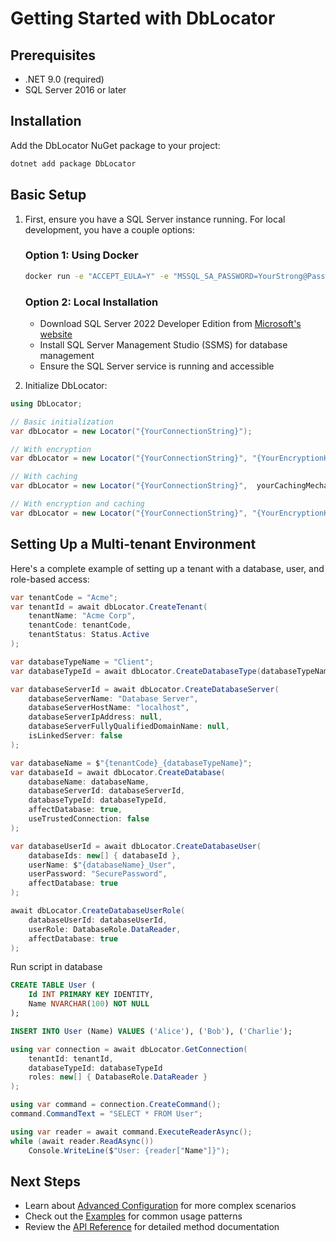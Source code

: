# Getting Started with DbLocator

## Prerequisites

- .NET 9.0 (required)
- SQL Server 2016 or later

## Installation

Add the DbLocator NuGet package to your project:

```bash
dotnet add package DbLocator
```

## Basic Setup

1. First, ensure you have a SQL Server instance running. For local development, you have a couple options:

   ### Option 1: Using Docker
   ```bash
   docker run -e "ACCEPT_EULA=Y" -e "MSSQL_SA_PASSWORD=YourStrong@Passw0rd" -p 1433:1433 --name sql1 --hostname sql1 -d mcr.microsoft.com/mssql/server:2022-latest
   ```

   ### Option 2: Local Installation
   - Download SQL Server 2022 Developer Edition from [Microsoft's website](https://www.microsoft.com/en-us/sql-server/sql-server-downloads)
   - Install SQL Server Management Studio (SSMS) for database management
   - Ensure the SQL Server service is running and accessible

2. Initialize DbLocator:

```csharp
using DbLocator;

// Basic initialization
var dbLocator = new Locator("{YourConnectionString}");

// With encryption
var dbLocator = new Locator("{YourConnectionString}", "{YourEncryptionKey}");

// With caching
var dbLocator = new Locator("{YourConnectionString}",  yourCachingMechanism);

// With encryption and caching
var dbLocator = new Locator("{YourConnectionString}", "{YourEncryptionKey}", yourCachingMechanism);
```

## Setting Up a Multi-tenant Environment

Here's a complete example of setting up a tenant with a database, user, and role-based access:

```csharp
var tenantCode = "Acme";
var tenantId = await dbLocator.CreateTenant(
    tenantName: "Acme Corp",
    tenantCode: tenantCode,
    tenantStatus: Status.Active
);

var databaseTypeName = "Client";
var databaseTypeId = await dbLocator.CreateDatabaseType(databaseTypeName: databaseTypeName);

var databaseServerId = await dbLocator.CreateDatabaseServer(
    databaseServerName: "Database Server",
    databaseServerHostName: "localhost",
    databaseServerIpAddress: null,
    databaseServerFullyQualifiedDomainName: null,
    isLinkedServer: false
);

var databaseName = $"{tenantCode}_{databaseTypeName}";
var databaseId = await dbLocator.CreateDatabase(
    databaseName: databaseName,
    databaseServerId: databaseServerId,
    databaseTypeId: databaseTypeId,
    affectDatabase: true,
    useTrustedConnection: false
);

var databaseUserId = await dbLocator.CreateDatabaseUser(
    databaseIds: new[] { databaseId },
    userName: $"{databaseName}_User",
    userPassword: "SecurePassword",
    affectDatabase: true
);

await dbLocator.CreateDatabaseUserRole(
    databaseUserId: databaseUserId,
    userRole: DatabaseRole.DataReader,
    affectDatabase: true
);
```

Run script in database
```sql
CREATE TABLE User (
    Id INT PRIMARY KEY IDENTITY,
    Name NVARCHAR(100) NOT NULL
);

INSERT INTO User (Name) VALUES ('Alice'), ('Bob'), ('Charlie');
```

```csharp
using var connection = await dbLocator.GetConnection(
    tenantId: tenantId,
    databaseTypeId: databaseTypeId
    roles: new[] { DatabaseRole.DataReader }
);

using var command = connection.CreateCommand();
command.CommandText = "SELECT * FROM User";

using var reader = await command.ExecuteReaderAsync();
while (await reader.ReadAsync())
    Console.WriteLine($"User: {reader["Name"]}");
```

## Next Steps

- Learn about [Advanced Configuration](advanced-configuration.md) for more complex scenarios
- Check out the [Examples](examples.md) for common usage patterns
- Review the [API Reference](../api/) for detailed method documentation